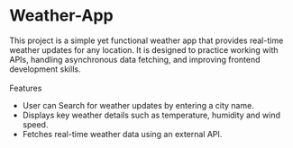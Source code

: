 # Weather-App
This project is a simple yet functional weather app that provides real-time weather updates for any location. It is designed to practice working with APIs, handling asynchronous data fetching, and improving frontend development skills.<br>
<br>
Features<br>
- User can Search for weather updates by entering a city name.<br>
- Displays key weather details such as temperature, humidity and wind speed.<br>
- Fetches real-time weather data using an external API.<br>